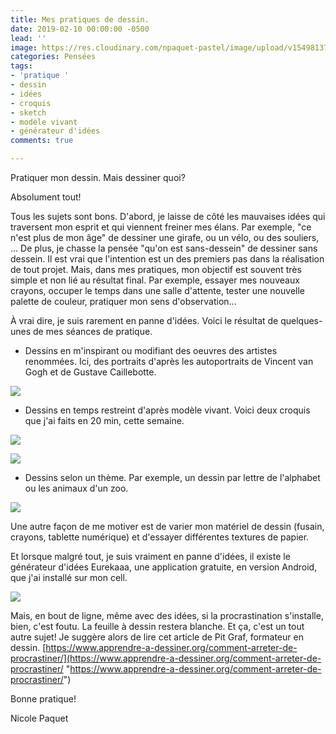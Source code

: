 ```yaml
---
title: Mes pratiques de dessin.
date: 2019-02-10 00:00:00 -0500
lead: ''
image: https://res.cloudinary.com/npaquet-pastel/image/upload/v1549813754/IMG_3444.jpg
categories: Pensées
tags:
- 'pratique '
- dessin
- idées
- croquis
- sketch
- modèle vivant
- générateur d'idées
comments: true

---
```

Pratiquer mon dessin. Mais dessiner quoi?

Absolument tout!

Tous les sujets sont bons. D'abord, je laisse de côté les mauvaises idées qui traversent mon esprit et qui viennent freiner mes élans. Par exemple, "ce n'est plus de mon âge" de dessiner une girafe, ou un vélo, ou des souliers, ... De plus, je chasse la pensée "qu'on est sans-dessein" de dessiner sans dessein. Il est vrai que l'intention est un des premiers pas dans la réalisation de tout projet. Mais, dans mes pratiques, mon objectif est souvent très simple et non lié au résultat final. Par exemple, essayer mes nouveaux crayons, occuper le temps dans une salle d'attente, tester une nouvelle palette de couleur, pratiquer mon sens d'observation...

À vrai dire, je suis rarement en panne d'idées. Voici le résultat de quelques-unes de mes séances de pratique.

* Dessins en m'inspirant ou modifiant des oeuvres des artistes renommées. Ici, des portraits d'après les autoportraits de Vincent van Gogh et de Gustave Caillebotte.

![](https://res.cloudinary.com/npaquet-pastel/image/upload/v1549808463/IMG_3442.jpg)

* Dessins en temps restreint d'après modèle vivant. Voici deux croquis que j'ai faits en 20 min, cette semaine.

![](https://res.cloudinary.com/npaquet-pastel/image/upload/v1549810195/IMG_3423%20%281%29.jpg)

![](https://res.cloudinary.com/npaquet-pastel/image/upload/v1549809869/IMG_3424.jpg)

* Dessins selon un thème. Par exemple, un dessin par lettre de l'alphabet ou les animaux d'un zoo.

![](https://res.cloudinary.com/npaquet-pastel/image/upload/v1549809926/IMG_2128.jpg)

Une autre façon de me motiver est de varier mon matériel de dessin (fusain, crayons, tablette numérique) et d'essayer différentes textures de papier.

Et lorsque malgré tout, je suis vraiment en panne d'idées, il existe le générateur d'idées Eurekaaa, une application gratuite, en version Android, que j'ai installé sur mon cell.

![](https://res.cloudinary.com/npaquet-pastel/image/upload/v1549810350/Unknown%20%283%29.jpg)

Mais, en bout de ligne, même avec des idées, si la procrastination s'installe, bien, c'est foutu. La feuille à dessin restera blanche. Et ça, c'est un tout autre sujet! Je suggère  alors de lire cet article de Pit Graf, formateur en dessin.  [https://www.apprendre-a-dessiner.org/comment-arreter-de-procrastiner/](https://www.apprendre-a-dessiner.org/comment-arreter-de-procrastiner/ "https://www.apprendre-a-dessiner.org/comment-arreter-de-procrastiner/")

Bonne pratique!

Nicole Paquet